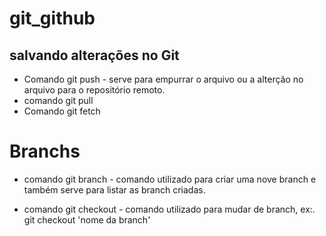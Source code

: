 # git_github
## salvando alterações no Git

* Comando git push - serve para empurrar o arquivo ou a alterção no arquivo para o repositório remoto.
* comando git pull
* Comando git fetch
# Branchs

* comando git branch - comando utilizado para criar uma nove branch e também serve para listar as branch criadas. 

* comando git checkout - comando utilizado para mudar de branch, ex:. git checkout 'nome da branch'
